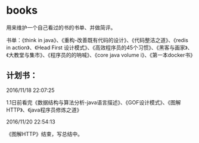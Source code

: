 # books

用来维护一个自己看过的书的书单、并做简评。

书单：《think in java》、《重构-改善既有代码的设计》、《代码整洁之道》、《redis in action》、《Head First 设计模式》、《高效程序员的45个习惯》、《黑客与画家》、《大教堂与集市》、《程序员的的呐喊》、《core java volume i》、《第一本docker书》


## 计划书： ##
2016/11/18 22:07:25 

1.1日前看完《数据结构与算法分析-java语言描述》、《GOF设计模式》、《图解HTTP》、《java程序员修炼之道》

2016/11/20 22:54:13 

《图解HTTP》结束，写总结中。